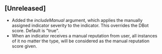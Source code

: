 ## [Unreleased]
- Added the *includeManual* argument, which applies the manually assigned indicator severity to the indicator. This overrides the DBot score. Default is "true".
- When an indicator receives a manual reputation from user, all instances of it no matter the type, will be considered as the manual reputation score given.
